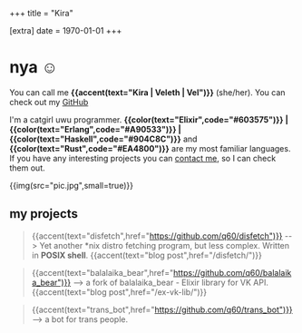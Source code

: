 +++
title = "Kira"

[extra]
date = 1970-01-01
+++

# nya :relaxed:
You can call me **{{accent(text="Kira | Veleth | Vel")}}** (she/her). You can check out my [GitHub](https://github.com/q60)

I'm a catgirl uwu programmer. **{{color(text="Elixir",code="#603575")}} | {{color(text="Erlang",code="#A90533")}} | {{color(text="Haskell",code="#904C8C")}}** and **{{color(text="Rust",code="#EA4800")}}** are my most familiar languages. If you have any interesting projects you can [contact me](/contact/), so I can check them out.

{{img(src="pic.jpg",small=true)}}

## my projects

> {{accent(text="disfetch",href="https://github.com/q60/disfetch")}} --> Yet another *nix distro fetching program, but less complex. Written in **POSIX shell**. {{accent(text="blog post",href="/disfetch/")}}

> {{accent(text="balalaika_bear",href="https://github.com/q60/balalaika_bear")}} --> a fork of balalaika_bear - Elixir library for VK API. {{accent(text="blog post",href="/ex-vk-lib/")}}

> {{accent(text="trans_bot",href="https://github.com/q60/trans_bot")}} --> a bot for trans people.


